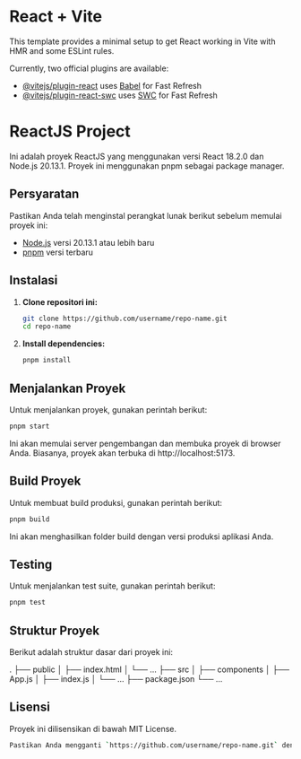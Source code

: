 # React + Vite

This template provides a minimal setup to get React working in Vite with HMR and some ESLint rules.

Currently, two official plugins are available:

- [@vitejs/plugin-react](https://github.com/vitejs/vite-plugin-react/blob/main/packages/plugin-react/README.md) uses [Babel](https://babeljs.io/) for Fast Refresh
- [@vitejs/plugin-react-swc](https://github.com/vitejs/vite-plugin-react-swc) uses [SWC](https://swc.rs/) for Fast Refresh

# ReactJS Project

Ini adalah proyek ReactJS yang menggunakan versi React 18.2.0 dan Node.js 20.13.1. Proyek ini menggunakan pnpm sebagai package manager.

## Persyaratan

Pastikan Anda telah menginstal perangkat lunak berikut sebelum memulai proyek ini:

- [Node.js](https://nodejs.org/) versi 20.13.1 atau lebih baru
- [pnpm](https://pnpm.io/) versi terbaru

## Instalasi

1. **Clone repositori ini:**

    ```sh
    git clone https://github.com/username/repo-name.git
    cd repo-name
    ```

2. **Install dependencies:**

    ```sh
    pnpm install
    ```

## Menjalankan Proyek

Untuk menjalankan proyek, gunakan perintah berikut:

```sh
pnpm start
```

Ini akan memulai server pengembangan dan membuka proyek di browser Anda. Biasanya, proyek akan terbuka di http://localhost:5173.

## Build Proyek

Untuk membuat build produksi, gunakan perintah berikut:

```sh
pnpm build
```

Ini akan menghasilkan folder build dengan versi produksi aplikasi Anda.

## Testing

Untuk menjalankan test suite, gunakan perintah berikut:

```sh
pnpm test
```

## Struktur Proyek

Berikut adalah struktur dasar dari proyek ini:

.
├── public
│   ├── index.html
│   └── ...
├── src
│   ├── components
│   ├── App.js
│   ├── index.js
│   └── ...
├── package.json
└── ...

## Lisensi

Proyek ini dilisensikan di bawah MIT License.

```sh
Pastikan Anda mengganti `https://github.com/username/repo-name.git` dengan URL repositori GitHub Anda dan menyesuaikan informasi lain sesuai dengan proyek spesifik Anda. Selamat coding!
```
